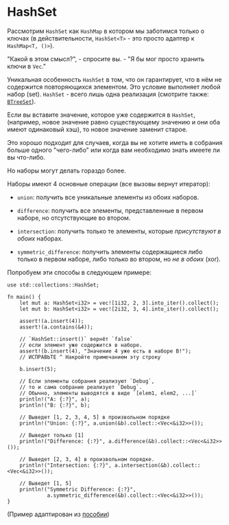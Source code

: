 # HashSet

Рассмотрим `HashSet` как `HashMap` в 
котором мы заботимся только о ключах (в действительности,
`HashSet<T>` - это просто адаптер к 
`HashMap<T, ()>`).

"Какой в этом смысл?", - спросите вы. - "Я бы мог просто хранить 
ключи в `Vec`."

Уникальная особенность `HashSet` в том, что он 
гарантирует, что в нём не содержится повторяющихся элементом. 
Это условие выполняет любой набор (set). `HashSet` - 
всего лишь одна реализация (смотрите также: 
[`BTreeSet`](https://doc.rust-lang.org/std/collections/struct.BTreeSet.html)).

Если вы вставите значение, которое уже содержится в 
`HashSet`, (например, новое значение равно 
существующему значению и они оба имеют одинаковый хэш), то 
новое значение заменит старое.

Это хорошо подходит для случаев, когда вы не хотите иметь в 
собрания больше одного "чего-либо" или когда вам необходимо 
знать имеете ли вы что-либо.

Но наборы могут делать гораздо более.

Наборы имеют 4 основные операции (все вызовы вернут итератор):

- `union`: получить все уникальные элементы из обоих наборов.

- `difference`: получить все элементы, представленные в первом наборе, но отсутствующие во втором.

- `intersection`: получить только те элементы, которые *присутствуют в обоих* наборах.

- `symmetric_difference`: получить элементы 
    содержащиеся либо только в первом наборе, либо только во 
    втором, но *не в обоих* (xor).

Попробуем эти способы в следующем примере:

```rust,editable,ignore,mdbook-runnable
use std::collections::HashSet;

fn main() {
    let mut a: HashSet<i32> = vec![1i32, 2, 3].into_iter().collect();
    let mut b: HashSet<i32> = vec![2i32, 3, 4].into_iter().collect();

    assert!(a.insert(4));
    assert!(a.contains(&4));

    // `HashSet::insert()` вернёт `false`
    // если элемент уже содержится в наборе.
    assert!(b.insert(4), "Значение 4 уже есть в наборе B!");
    // ИСПРАВЬТЕ ^ Накройте примечанием эту строку

    b.insert(5);

    // Если элементы собрания реализуют `Debug`,
    // то и сама собрание реализует `Debug`.
    // Обычно, элементы выводятся в виде `[elem1, elem2, ...]`
    println!("A: {:?}", a);
    println!("B: {:?}", b);

    // Выведет [1, 2, 3, 4, 5] в произвольном порядке
    println!("Union: {:?}", a.union(&b).collect::<Vec<&i32>>());

    // Выведет только [1]
    println!("Difference: {:?}", a.difference(&b).collect::<Vec<&i32>>());

    // Выведет [2, 3, 4] в произвольном порядке.
    println!("Intersection: {:?}", a.intersection(&b).collect::<Vec<&i32>>());

    // Выведет [1, 5]
    println!("Symmetric Difference: {:?}",
             a.symmetric_difference(&b).collect::<Vec<&i32>>());
}
```

(Пример адаптирован из [пособии](https://doc.rust-lang.org/std/collections/struct.HashSet.html#method.difference))
